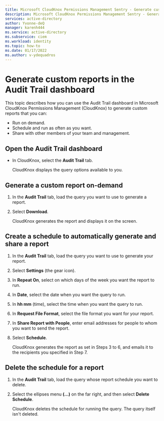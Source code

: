 ```yaml
---
title: Microsoft CloudKnox Permissions Management Sentry - Generate custom reports in the Audit Trail dashboard 
description: Microsoft CloudKnox Permissions Management Sentry - Generate custom reports in the Audit Trail dashboard.
services: active-directory
author: Yvonne-deQ
manager: karenh444
ms.service: active-directory
ms.subservice: ciem
ms.workload: identity
ms.topic: how-to
ms.date: 01/17/2022
ms.author: v-ydequadros
---
```


# Generate custom reports in the Audit Trail dashboard

This topic describes how you can use the Audit Trail dashboard in Microsoft CloudKnox Permissions Management (CloudKnox) to generate custom reports that you can:

- Run on demand.
- Schedule and run as often as you want.
- Share with other members of your team and management.

## Open the Audit Trail dashboard

- In CloudKnox, select the **Audit Trail** tab.

    CloudKnox displays the query options available to you.

## Generate a custom report on-demand

1. In the **Audit Trail** tab, load the query you want to use to generate a report.
2. Select **Download**.

    CloudKnox generates the report and displays it on the screen.

## Create a schedule to automatically generate and share a report

1. In the **Audit Trail** tab, load the query you want to use to generate your report.
2. Select **Settings** (the gear icon).
3. In **Repeat On**, select on which days of the week you want the report to run.
4. In **Date**, select the date when you want the query to run.
5. In **hh mm** (time), select the time when you want the query to run.
6. In **Request File Format**, select the file format you want for your report.
7. In **Share Report with People**, enter email addresses for people to whom you want to send the report.
8. Select **Schedule**.

    CloudKnox generates the report as set in Steps 3 to 6, and emails it to the recipients you specified in Step 7.

## Delete the schedule for a report

1. In the **Audit Trail** tab, load the query whose report schedule you want to delete.
2. Select the ellipses menu **(…)** on the far right, and then select **Delete Schedule**.

    CloudKnox deletes the schedule for running the query. The query itself isn't deleted.

<!---## Next steps--->
<!---Use the Audit Trail dashboard to generate create queries--->